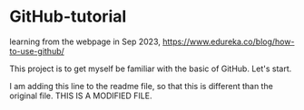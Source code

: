 # GitHub-tutorial
learning from the webpage in Sep 2023, https://www.edureka.co/blog/how-to-use-github/

This project is to get myself be familiar with the basic of GitHub. Let's start.

I am adding this line to the readme file, so that this is different than the original file.  THIS IS A MODIFIED FILE. 
